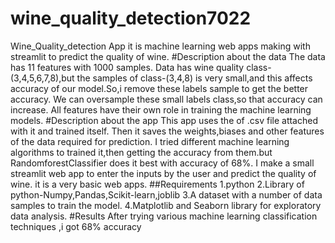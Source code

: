 # wine_quality_detection7022
Wine_Quality_detection App
it is machine learning web apps making with streamlit to predict the quality of wine.
#Description about the data
The data has 11 features with 1000 samples.
Data has wine quality class-(3,4,5,6,7,8),but the samples of class-(3,4,8) is very small,and this affects accuracy of our model.So,i remove these labels sample to get the better accuracy.
We can oversample these small labels class,so that accuracy can increase. 
All features have their own role in training the machine learning models.
#Description about the app
This app uses the of .csv file attached with it and trained itself.
Then it saves the weights,biases and other features of the data required for prediction.
I tried different machine learning algorithms to trained it,then getting the accuracy from them.but RandomforestClassifier does it best with accuracy of 68%.
I make a small streamlit web app to enter the inputs by the user and  predict the quality of wine.
it is a very basic web apps.
##Requirements
1.python
2.Library of python-Numpy,Pandas,Scikit-learn,joblib
3.A dataset with a number of data samples to train the model.
4.Matplotlib and Seaborn library for exploratory data analysis.
#Results
After trying various machine learning classification techniques ,i got 68% accuracy
